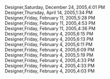 ﻿Designer,Saturday, December 24, 2005,4:01 PM  Designer,Thursday, April 14, 2005,1:34 PM  Designer,Friday, February 11, 2005,5:28 PM  Designer,Friday, February 11, 2005,4:53 PM  Designer,Friday, February 11, 2005,4:36 PM  Designer,Friday, February 4, 2005,6:15 PM  Designer,Friday, February 4, 2005,6:13 PM  Designer,Friday, February 4, 2005,6:11 PM  Designer,Friday, February 4, 2005,6:09 PM  Designer,Friday, February 4, 2005,5:19 PM  Designer,Friday, February 4, 2005,4:33 PM  Designer,Friday, February 4, 2005,4:33 PM  Designer,Friday, February 4, 2005,4:03 PM